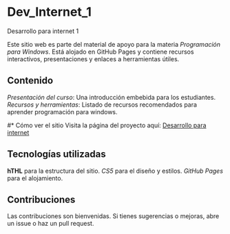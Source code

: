 # Dev_Internet_1
Desarrollo para internet 1

Este sitio web es parte del material de apoyo para la materia *Programación para Windows*. Está alojado en GitHub Pages y contiene recursos interactivos, presentaciones y enlaces a herramientas útiles.

## Contenido
*Presentación del curso*: Una introducción embebida para los estudiantes.
*Recursos y herramientas*: Listado de recursos recomendados para aprender programación para windows.

#* Cómo ver el sitio
Visita la página del proyecto aquí: [Desarrollo para internet](https:/WalterGarciaojeda/.github.1to/Dev_Internet_1/)

## Tecnologías utilizadas
**hTHL** para la estructura del sitio.
*CS5* para el diseño y estilos.
*GitHub Pages* para el alojamiento.

## Contribuciones
Las contribuciones son bienvenidas. Si tienes sugerencias o mejoras, abre un issue o haz un pull request.
